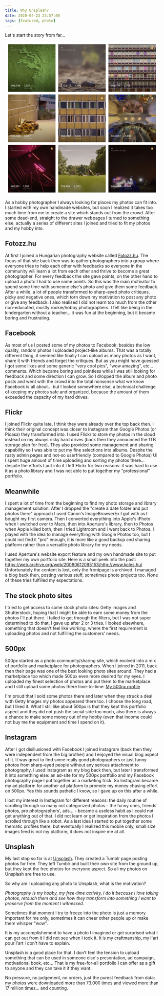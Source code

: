 ```yaml
---
title: Why Unsplash?
date: 2020-04-23 23:57:00
tags: [featured, photo]
---
```


Let's start the story from far...

![My current Unsplash toplist](/assets/2020-04-23-why-unsplash.jpg)

As a hobby photographer I always looking for places my photos can fit into. I started with my own handmade websites, but soon I realized it takes too much time from me to create a site which stands out from the crowd. After some dead-end, straight to the drawer webpages I turned to something else, actually a series of different sites I joined and tried to fit my photos and my hobby into.

## Fotozz.hu
At first I joined a Hungarian photography website called [Fotozz.hu](http://fotozz.hu). The focus of that site back then was to gather photographers into a group where everyone tries to help each other with feedbacks so everyone in the community will learn a lot from each other and thrive to become a great photographer. For every feedback the site gave points, on the other hand to upload a photo I had to use some points. So this was the main motivator to spend some time with someone else's photo and give them some feedback. After a while, a lot of people transformed to sharp-eyed photo critiques, picky and negative ones, which torn down my motivation to post any photo or give any feedback. I also realised I did not learn too much from the other non-educated, mostly rookie/hobby photographers. I felt like being in the kindergarten without a teacher... it was fun at the beginning, but it became boring and frustrating.

## Facebook
As most of us I posted some of my photos to Facebook: besides the low quality, random photos I uploaded project-like albums. That was a totally different thing, it seemed like finally I can upload as many photos as I want, share it with friends and forget the critiques. But as you might have guessed I got some likes and some generic "very cool pics", "wow amazing", etc... comments. Which became boring and pointless while I was still looking for feedback and some direction I can grow. So I dropped the album and photo posts and went with the crowd into the total nonsense what we know Facebook is all about... but I looked somewhere else, a technical challenge of keeping my photos safe and organized, because the amount of them exceeded the capacity of my hard drives.

## Flickr
I joined Flickr quite late, I think they were already over the top back then. I think their original concept was closer to Instagram than Google Photos (or Picasa) they transformed into. I used Flickr to store my photos in the cloud instead on my always risky hard drives (back then they announced the 1TB storage plan for free). They also provided some management and sharing capability so I was able to put my fine selections into albums. Despite the rusty admin pages and not-so userfriendly (compared to Google Photos) UI I spent huge amount of time uploading and sorting my photos there... despite the efforts I put into it I left Flickr for two reasons: it was hard to use it as a photo library and I was not able to put together my "professional" portfolio.

## Meanwhile
I spent a lot of time from the beginning to find my photo storage and library management solution. After I dropped the "create a date folder and put photos there" approach I used Canon's ImageBrowserEx I got with as I bought my first camera. Then I converted everything into Apple's iPhoto when I switched over to Macs, then into Aperture's library, then to Photos when Apple killed both, then I tried Lightroom and I went back to Photos. I played with the idea to manage everything with Google Photos too, but I could not find it "pro" enough, it is more like a good backup and sharing platform rather than a versatile photo library for my needs.

I used Aperture's website export feature and my own handmade site to put together my own portfolio site. Here is a small peek into the past: https://web.archive.org/web/20080612085153/http://www.koles.hu/
Unfortunately the content is lost, only the frontpage is archived. I managed a blog back then, posting various stuff, sometimes photo projects too. None of these tries fulfilled my expectations.

## The stock photo sites
I tried to get access to some stock photo sites: Getty images and Shutterstock, hoping that I might be able to earn some money from the photos I'll put there. I failed to get through the filters, but I was not super determined to do that, I gave up after 2 or 3 tries. I looked elsewhere, something that doesn't feel like working, where the first requirement is uploading photos and not fulfilling the customers' needs.

## 500px
500px started as a photo community/sharing site, which evolved into a mix of portfolio and marketplace for photographers. When I joined in 2011, back then their page was one of the best looking photo sites around. They had a marketplace too which made 500px even more desired for my eyes. I uploaded my finest selection of photos and put them to the marketplace and I still upload some photos there time-to-time: [My 500px profile](https://500px.com/kolesm)

I'm proud that I sold some photos there and later when they struck a deal with Getty Images my photos appeared there too. I choose the long road, but I liked it.
What I still like about 500px is that they kept this portfolio aspect and they did not push the social side too much, also there is always a chance to make some money out of my hobby (even that income could not buy me the equipment and time I spend on it).

## Instagram
After I got disillusioned with Facebook I joined Instagram (back then they were independent from the big brother) and I enjoyed the visual blog aspect of it. It was great to find some really good photographers or just funny photos from sharp-eyed people without any serious attachment to photography. I used Instagram as my blog back then, but later I transformed it into something else: an ad-site for my 500px portfolio and my Facebook photography page I put together as a marketing trick. So Instagram became my ad platform for another ad platform to promote my money chasing effort on 500px. Yes this sounds pathetic I know, so I gave up on this after a while.

I lost my interest in Instagram for different reasons: the daily routine of scrolling through so many not categorized photos - the funny ones, friends' photos, pro photographers', ads... - became a useless habit as I could not get anything out of that. I did not learn or get inspiration from the photos I scrolled through like a robot.
As a last idea I started to put together some thematic profiles there, but eventually I realized this mobile only, small size images feed is not my platform, it does not inspire me at all.

## Unsplash
My last stop so far is at [Unsplash](https://unsplash.com/@mihaly_koles). They created a Tumblr page posting photos for free. They left Tumblr and built their own site from the ground up, but they kept the free photos for everyone aspect. So all my photos on Unsplash are free to use.

So why am I uploading any photo to Unsplash, what is the motivation?

*Photography is my hobby, my free-time activity, I do it because I love taking photos, retouch them and see how they transform into something I want to preserve from the moment I witnessed.*

Sometimes that moment I try to freeze into the photo is just a memory important for me only, sometimes it can cheer other people up or make them whisper "wow".

It is my accomplishement to have a photo I imagined or get surprised what I can get out from it I did not see when I took it. It is my craftmanship, my l'art pour l'art I don't have to explain.

Unsplash is a good place for that. I don't feel the tension to upload something that can be used in someone else's presentation, ad campaign, motivational book, etc... That is my free-for-all portfolio I can offer as a gift to anyone and they can take it if they want.

No pressure, no judgement, no orders, just the purest feedback from data: my photos were downloaded more than 73.000 times and viewed more than 17 million times... and counting.
